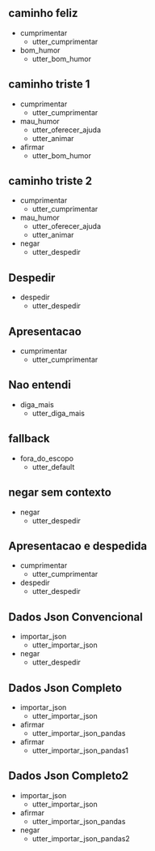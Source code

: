 ## caminho feliz
* cumprimentar
    - utter_cumprimentar
* bom_humor
    - utter_bom_humor

## caminho triste 1
* cumprimentar
    - utter_cumprimentar
* mau_humor
    - utter_oferecer_ajuda
    - utter_animar
* afirmar
    - utter_bom_humor

## caminho triste 2
* cumprimentar
    - utter_cumprimentar
* mau_humor
    - utter_oferecer_ajuda
    - utter_animar
* negar
    - utter_despedir


## Despedir
* despedir
    - utter_despedir    

## Apresentacao
* cumprimentar
    - utter_cumprimentar

## Nao entendi
* diga_mais
    - utter_diga_mais  

## fallback
* fora_do_escopo
    - utter_default

## negar sem contexto
* negar
    - utter_despedir

## Apresentacao e despedida
* cumprimentar
    - utter_cumprimentar
* despedir
    - utter_despedir

## Dados Json Convencional
 * importar_json
    - utter_importar_json
 * negar
    - utter_despedir

## Dados Json Completo
  * importar_json
    - utter_importar_json
  * afirmar
    - utter_importar_json_pandas
  * afirmar
    - utter_importar_json_pandas1

## Dados Json Completo2
  * importar_json
    - utter_importar_json
  * afirmar
    - utter_importar_json_pandas
  * negar
    - utter_importar_json_pandas2
